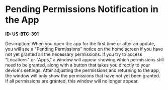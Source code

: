 # Pending Permissions Notification in the App

**ID: US-BTC-391**

Description: When you open the app for the first time or after an update, you will see a "Pending Permissions" notice on the home screen if you have not yet granted all the necessary permissions. If you try to access "Locations" or "Apps," a window will appear showing which permissions still need to be granted, along with a button that takes you directly to your device's settings. After adjusting the permissions and returning to the app, the window will only show the permissions that have not yet been granted. If all permissions are granted, this window will no longer appear.